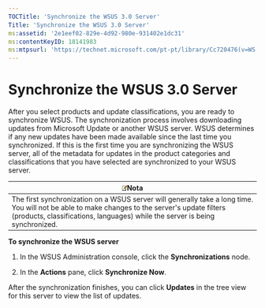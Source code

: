 ```yaml
---
TOCTitle: 'Synchronize the WSUS 3.0 Server'
Title: 'Synchronize the WSUS 3.0 Server'
ms:assetid: '2e1eef02-829e-4d92-980e-931402e1dc31'
ms:contentKeyID: 18141983
ms:mtpsurl: 'https://technet.microsoft.com/pt-pt/library/Cc720476(v=WS.10)'
---
```


Synchronize the WSUS 3.0 Server
===============================

After you select products and update classifications, you are ready to synchronize WSUS. The synchronization process involves downloading updates from Microsoft Update or another WSUS server. WSUS determines if any new updates have been made available since the last time you synchronized. If this is the first time you are synchronizing the WSUS server, all of the metadata for updates in the product categories and classifications that you have selected are synchronized to your WSUS server.

| ![](/security-updates/images/Cc720476.note(WS.10).gif)Nota                                                                                                                                                          |
|--------------------------------------------------------------------------------------------------------------------------------------------------------------------------------------------------------------------------------|
| The first synchronization on a WSUS server will generally take a long time. You will not be able to make changes to the server's update filters (products, classifications, languages) while the server is being synchronized. |

**To synchronize the WSUS server**
1.  In the WSUS Administration console, click the **Synchronizations** node.

2.  In the **Actions** pane, click **Synchronize Now**.

After the synchronization finishes, you can click **Updates** in the tree view for this server to view the list of updates.
